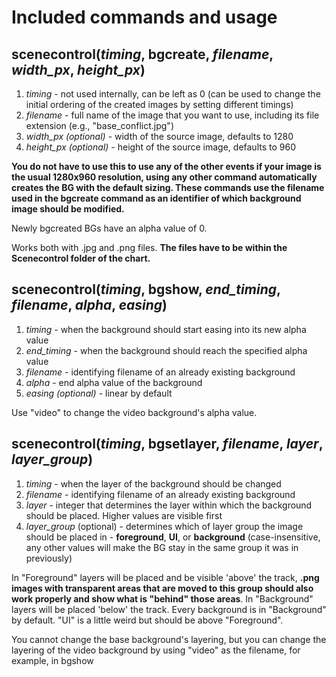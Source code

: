 # Included commands and usage
## scenecontrol(_timing_, bgcreate, _filename_, _width\_px_, _height\_px_)
1. _timing_ - not used internally, can be left as 0 (can be used to change the initial ordering of the created images by setting different timings)
2. _filename_ - full name of the image that you want to use, including its file extension (e.g., "base_conflict.jpg")
3. _width\_px (optional)_ - width of the source image, defaults to 1280
4. _height\_px (optional)_ - height of the source image, defaults to 960

**You do not have to use this to use any of the other events if your image is the usual 1280x960 resolution, using any other command automatically creates the BG with the default sizing. These commands use the filename used in the bgcreate command as an identifier of which background image should be modified.**

Newly bgcreated BGs have an alpha value of 0.

Works both with .jpg and .png files. **The files have to be within the Scenecontrol folder of the chart.**
## scenecontrol(_timing_, bgshow, _end_timing_, _filename_, _alpha_, _easing_)
1. _timing_ - when the background should start easing into its new alpha value
2. _end_timing_ - when the background should reach the specified alpha value
3. _filename_ - identifying filename of an already existing background
4. _alpha_ - end alpha value of the background
5. _easing (optional)_ - linear by default

Use "video" to change the video background's alpha value.
## scenecontrol(_timing_, bgsetlayer, _filename_, _layer_, _layer_group_)
1. _timing_ - when the layer of the background should be changed
2. _filename_ - identifying filename of an already existing background
3. _layer_ - integer that determines the layer within which the background should be placed. Higher values are visible first
4. _layer_group_ (optional) - determines which of layer group the image should be placed in - **foreground**, **UI**, or **background** (case-insensitive, any other values will make the BG stay in the same group it was in previously)

In "Foreground" layers will be placed and be visible 'above' the track, **.png images with transparent areas that are moved to this group should also work properly and show what is "behind" those areas**. In "Background" layers will be placed 'below' the track. Every background is in "Background" by default. "UI" is a little weird but should be above "Foreground".

You cannot change the base background's layering, but you can change the layering of the video background by using "video" as the filename, for example, in bgshow
